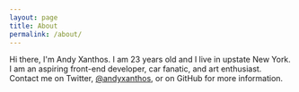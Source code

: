 ```yaml
---
layout: page
title: About
permalink: /about/
---
```


Hi there, I'm Andy Xanthos. I am 23 years old and I live in upstate New York. I am an aspiring front-end developer, car fanatic, and art enthusiast.
Contact me on Twitter, [@andyxanthos](http://www.twitter.com/andyxanthos), or on GitHub for more information.
